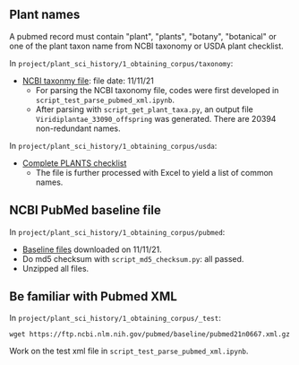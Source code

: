 
## Plant names

A pubmed record must contain "plant", "plants", "botany", "botanical" or one of the plant taxon name from NCBI taxonomy or USDA plant checklist. 

In `project/plant_sci_history/1_obtaining_corpus/taxonomy`:
- [NCBI taxonmy file](https://ftp.ncbi.nih.gov/pub/taxonomy/taxdump.tar.gz): file date: 11/11/21
  - For parsing the NCBI taxonomy file, codes were first developed in `script_test_parse_pubmed_xml.ipynb`.
  - After parsing with `script_get_plant_taxa.py`, an output file `Viridiplantae_33090_offspring` was generated. There are 20394 non-redundant names.

In `project/plant_sci_history/1_obtaining_corpus/usda`:
- [Complete PLANTS checklist](https://plants.usda.gov/home/downloads)
  - The file is further processed with Excel to yield a list of common names.

## NCBI PubMed baseline file

In `project/plant_sci_history/1_obtaining_corpus/pubmed`:
- [Baseline files](ftp://ftp.ncbi.nlm.nih.gov/pubmed/baseline/) downloaded on 11/11/21. 
- Do md5 checksum with `script_md5_checksum.py`: all passed.
- Unzipped all files.


## Be familiar with Pubmed XML

In `project/plant_sci_history/1_obtaining_corpus/_test`:

```
wget https://ftp.ncbi.nlm.nih.gov/pubmed/baseline/pubmed21n0667.xml.gz
```

Work on the test xml file in `script_test_parse_pubmed_xml.ipynb`.
